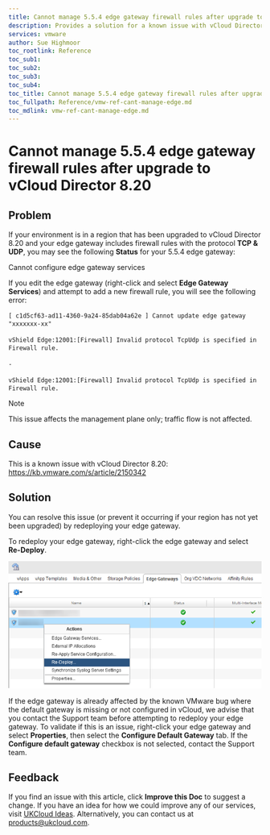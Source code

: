 ```yaml
---
title: Cannot manage 5.5.4 edge gateway firewall rules after upgrade to vCloud Director 8.20 | UKCloud Ltd
description: Provides a solution for a known issue with vCloud Director 8.20
services: vmware
author: Sue Highmoor
toc_rootlink: Reference
toc_sub1: 
toc_sub2:
toc_sub3:
toc_sub4:
toc_title: Cannot manage 5.5.4 edge gateway firewall rules after upgrade to vCloud Director 8.20
toc_fullpath: Reference/vmw-ref-cant-manage-edge.md
toc_mdlink: vmw-ref-cant-manage-edge.md
---
```


# Cannot manage 5.5.4 edge gateway firewall rules after upgrade to vCloud Director 8.20

## Problem

If your environment is in a region that has been upgraded to vCloud Director 8.20 and your edge gateway includes firewall rules with the protocol **TCP & UDP**, you may see the following **Status** for your 5.5.4 edge gateway:

Cannot configure edge gateway services

If you edit the edge gateway (right-click and select **Edge Gateway Services**) and attempt to add a new firewall rule, you will see the following error:

    [ c1d5cf63-ad11-4360-9a24-85dab04a62e ] Cannot update edge gateway "xxxxxxx-xx"

    vShield Edge:12001:[Firewall] Invalid protocol TcpUdp is specified in Firewall rule.

    -

    vShield Edge:12001:[Firewall] Invalid protocol TcpUdp is specified in Firewall rule.

> [!NOTE]
> This issue affects the management plane only; traffic flow is not affected.

## Cause

This is a known issue with vCloud Director 8.20: https://kb.vmware.com/s/article/2150342

## Solution

You can resolve this issue (or prevent it occurring if your region has not yet been upgraded) by redeploying your edge gateway.

To redeploy your edge gateway, right-click the edge gateway and select **Re-Deploy**.

![Redeploy edge option in vCloud Director](images/vcd_redeploymenu.png)

If the edge gateway is already affected by the known VMware bug where the default gateway is missing or not configured in vCloud, we advise that you contact the Support team before attempting to redeploy your edge gateway. To validate if this is an issue, right-click your edge gateway and select **Properties**, then select the **Configure Default Gateway** tab. If the **Configure default gateway** checkbox is not selected, contact the Support team.

## Feedback

If you find an issue with this article, click **Improve this Doc** to suggest a change. If you have an idea for how we could improve any of our services, visit [UKCloud Ideas](https://ideas.ukcloud.com). Alternatively, you can contact us at <products@ukcloud.com>.
